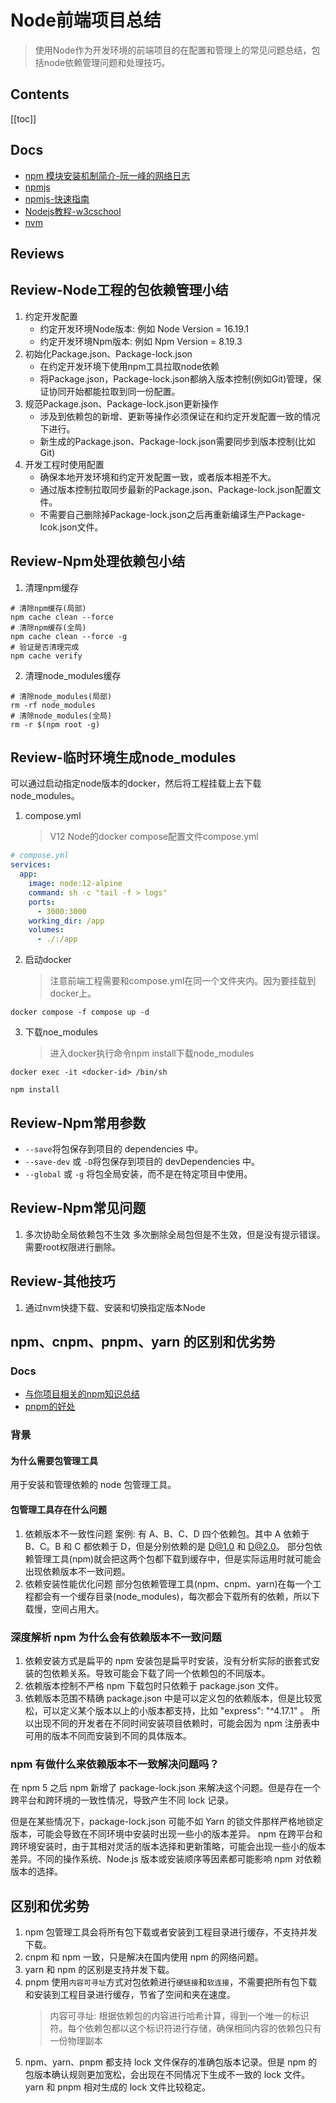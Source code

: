 # Node前端项目总结

> 使用Node作为开发环境的前端项目的在配置和管理上的常见问题总结，包括node依赖管理问题和处理技巧。

## Contents

[[toc]]

## Docs

- [npm 模块安装机制简介-阮一峰的网络日志](https://www.ruanyifeng.com/blog/2016/01/npm-install.html)
- [npmjs](https://www.npmjs.com/)
- [npmjs-快速指南](https://www.npmjs.cn/getting-started/what-is-npm/)
- [Nodejs教程-w3cschool](https://www.w3cschool.cn/nodejs/)
- [nvm](https://github.com/nvm-sh/nvm)

## Reviews

## Review-Node工程的包依赖管理小结

1. 约定开发配置
   - 约定开发环境Node版本: 例如 Node Version = 16.19.1
   - 约定开发环境Npm版本: 例如 Npm Version = 8.19.3
2. 初始化Package.json、Package-lock.json
   - 在约定开发环境下使用npm工具拉取node依赖
   - 将Package.json，Package-lock.json都纳入版本控制(例如Git)管理，保证协同开始都能拉取到同一份配置。
3. 规范Package.json、Package-lock.json更新操作
   - 涉及到依赖包的新增、更新等操作必须保证在和约定开发配置一致的情况下进行。
   - 新生成的Package.json、Package-lock.json需要同步到版本控制(比如Git)
4. 开发工程时使用配置
   - 确保本地开发环境和约定开发配置一致，或者版本相差不大。
   - 通过版本控制拉取同步最新的Package.json、Package-lock.json配置文件。
   - 不需要自己删除掉Package-lock.json之后再重新编译生产Package-lcok.json文件。

## Review-Npm处理依赖包小结

1. 清理npm缓存

```shell
# 清除npm缓存(局部)
npm cache clean --force
# 清除npm缓存(全局)
npm cache clean --force -g
# 验证是否清理完成
npm cache verify
```

2. 清理node_modules缓存

```shell
# 清除node_modules(局部)
rm -rf node_modules
# 清除node_modules(全局)
rm -r $(npm root -g)
```

## Review-临时环境生成node_modules

可以通过启动指定node版本的docker，然后将工程挂载上去下载node_modules。

1. compose.yml
   > V12 Node的docker compose配置文件compose.yml

```yml
# compose.yml
services:
  app:
    image: node:12-alpine
    command: sh -c "tail -f > logs"
    ports:
      - 3000:3000
    working_dir: /app
    volumes:
      - ./:/app
```

2. 启动docker
   > 注意前端工程需要和compose.yml在同一个文件夹内。因为要挂载到docker上。

```shell
docker compose -f compose up -d
```

3. 下载noe_modules
   > 进入docker执行命令npm install下载node_modules

```shell
docker exec -it <docker-id> /bin/sh
```

```shell
npm install
```

## Review-Npm常用参数

- `--save`将包保存到项目的 dependencies 中。
- `--save-dev` 或 `-D`将包保存到项目的 devDependencies 中。
- `--global` 或 `-g` 将包全局安装，而不是在特定项目中使用。

## Review-Npm常见问题

1. 多次协助全局依赖包不生效
   多次删除全局包但是不生效，但是没有提示错误。需要root权限进行删除。

## Review-其他技巧

1. 通过nvm快捷下载、安装和切换指定版本Node


## npm、cnpm、pnpm、yarn 的区别和优劣势
### Docs
- [与你项目相关的npm知识总结](https://juejin.cn/post/6933167787435261959)
- [pnpm的好处](https://www.cnblogs.com/Jcloud/p/17295377.html)

### 背景
#### 为什么需要包管理工具
用于安装和管理依赖的 node 包管理工具。
#### 包管理工具存在什么问题
1. 依赖版本不一致性问题
   案例: 有 A、B、C、D 四个依赖包。其中 A 依赖于 B、C。B 和 C 都依赖于 D，但是分别依赖的是 D@1.0 和 D@2.0。
   部分包依赖管理工具(npm)就会把这两个包都下载到缓存中，但是实际运用时就可能会出现依赖版本不一致问题。
2. 依赖安装性能优化问题
   部分包依赖管理工具(npm、cnpm、yarn)在每一个工程都会有一个缓存目录(node_modules)，每次都会下载所有的依赖，所以下载慢，空间占用大。

### 深度解析 npm 为什么会有依赖版本不一致问题
1. 依赖安装方式是扁平的
   npm 安装包是扁平时安装，没有分析实际的嵌套式安装的包依赖关系。导致可能会下载了同一个依赖包的不同版本。
2. 依赖版本控制不严格
   npm 下载包时只依赖于 package.json 文件。
3. 依赖版本范围不精确
   package.json 中是可以定义包的依赖版本，但是比较宽松，可以定义某个版本以上的小版本都支持，比如 "express": "^4.17.1" 。
   所以出现不同的开发者在不同时间安装项目依赖时，可能会因为 npm 注册表中可用的版本不同而安装到不同的具体版本。

### npm 有做什么来依赖版本不一致解决问题吗？
在 npm 5 之后 npm 新增了 package-lock.json 来解决这个问题。但是存在一个跨平台和跨环境的一致性情况，导致产生不同 lock 记录。

但是在某些情况下，package-lock.json 可能不如 Yarn 的锁文件那样严格地锁定版本，可能会导致在不同环境中安装时出现一些小的版本差异。
npm 在跨平台和跨环境安装时，由于其相对灵活的版本选择和更新策略，可能会出现一些小的版本差异。不同的操作系统、Node.js 版本或安装顺序等因素都可能影响 npm 对依赖版本的选择。

## 区别和优劣势
1. npm 包管理工具会将所有包下载或者安装到工程目录进行缓存，不支持并发下载。
2. cnpm 和 npm 一致，只是解决在国内使用 npm 的网络问题。
3. yarn 和 npm 的区别是支持并发下载。
4. pnpm 使用`内容可寻址`方式对包依赖进行`硬链接`和`软连接`，不需要把所有包下载和安装到工程目录进行缓存，节省了空间和夹在速度。
   > 内容可寻址: 根据依赖包的内容进行哈希计算，得到一个唯一的标识符。每个依赖包都以这个标识符进行存储，确保相同内容的依赖包只有一份物理副本
5. npm、yarn、pnpm 都支持 lock 文件保存的准确包版本记录。但是 npm 的包版本确认规则更加宽松，会出现在不同情况下生成不一致的 lock 文件。
yarn 和 pnpm 相对生成的 lock 文件比较稳定。
